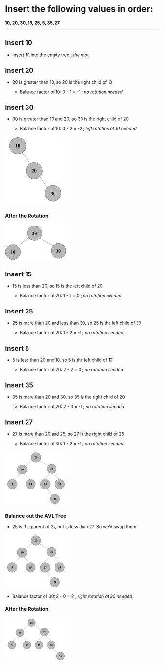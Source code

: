 # Insert the following values in order:
**10, 20, 30, 15, 25, 5, 35, 27**

------------------------------------------------------------------------------------
## Insert 10

- Insert 10 into the empty tree ; *the root*

## Insert 20

- 20 is greater than 10, so 20 is the right child of 10 

  - Balance factor of 10: 0 - 1 = -1 ; *no rotation needed*

## Insert 30

- 30 is greater than 10 and 20, so 30 is the right child of 20

  - Balance factor of 10: 0 - 2 = -2 ; *left rotation at 10 needed*

<img src= "./images/set11.png" width="200">

### After the Rotation

<img src= "./images/set12.png" width="200">

## Insert 15
- 15 is less than 20, so 15 is the left child of 20
  
  - Balance factor of 20: 1 - 1 = 0 ; *no rotation needed*

## Insert 25

- 25 is more than 20 and less than 30, so 25 is the left child of 30

  - Balance factor of 20: 1 - 2 = -1 ; *no rotation needed*

## Insert 5

- 5 is less than 20 and 10, so 5 is the left child of 10

  - Balance factor of 20: 2 - 2 = 0 ; *no rotation needed*

## Insert 35

- 35 is more than 20 and 30, so 35 is the right child of 20

  - Balance factor of 20: 2 - 3 = -1 ; *no rotation needed*

## Insert 27

- 27 is more than 20 and 25, so 27 is the right child of 25

  - Balance factor of 30: 1 - 2 = -1 ; *no rotation needed* 

<img src= "./images/set13.png" width="200">

### Balance out the AVL Tree

- 25 is the parent of 27, but is less than 27. So we'd swap them. 

<img src= "./images/set14.png" width="200">

- Balance factor of 30: 2 - 0 = 2 ; *right rotation at 30 needed*

### After the Rotation

<img src= "./images/set15.png" width="200">
